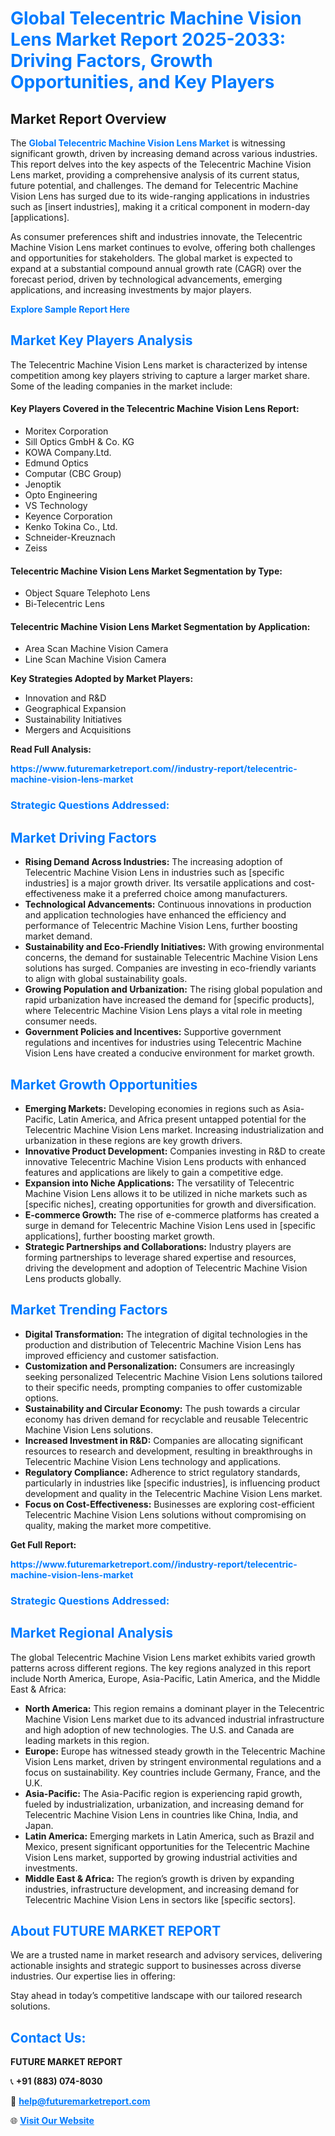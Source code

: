 <h1 style="color: #007BFF;">Global Telecentric Machine Vision Lens Market Report 2025-2033: Driving Factors, Growth Opportunities, and Key Players</h1>

<section id="overview">
<h2>Market Report Overview</h2>
<p>The <a href="https://www.futuremarketreport.com//industry-report/telecentric-machine-vision-lens-market" style="color: #007BFF; text-decoration: none;"><strong>Global Telecentric Machine Vision Lens Market</strong></a> is witnessing significant growth, driven by increasing demand across various industries. This report delves into the key aspects of the Telecentric Machine Vision Lens market, providing a comprehensive analysis of its current status, future potential, and challenges. The demand for Telecentric Machine Vision Lens has surged due to its wide-ranging applications in industries such as [insert industries], making it a critical component in modern-day [applications].</p>
<p>As consumer preferences shift and industries innovate, the Telecentric Machine Vision Lens market continues to evolve, offering both challenges and opportunities for stakeholders. The global market is expected to expand at a substantial compound annual growth rate (CAGR) over the forecast period, driven by technological advancements, emerging applications, and increasing investments by major players.</p>
</section>

<section id="overview">
<p><a href="https://www.futuremarketreport.com//request-sample/reportId=59163" style="color: #007BFF; text-decoration: none;"><strong>Explore Sample Report Here</strong></a></p>
</section>

<section id="key-players">
<h2 style="color: #007BFF;">Market Key Players Analysis</h2>
<p>The Telecentric Machine Vision Lens market is characterized by intense competition among key players striving to capture a larger market share. Some of the leading companies in the market include:</p>
<h4>Key Players Covered in the Telecentric Machine Vision Lens Report:</h4>
<ul><li>Moritex Corporation</li><li>Sill Optics GmbH &amp; Co. KG</li><li>KOWA Company.Ltd.</li><li>Edmund Optics</li><li>Computar (CBC Group)</li><li>Jenoptik</li><li>Opto Engineering</li><li>VS Technology</li><li>Keyence Corporation</li><li>Kenko Tokina Co., Ltd.</li><li>Schneider-Kreuznach</li><li>Zeiss</li></ul>
<h4>Telecentric Machine Vision Lens Market Segmentation by Type:</h4>
<ul><li>Object Square Telephoto Lens</li><li>Bi-Telecentric Lens</li></ul>

<h4>Telecentric Machine Vision Lens Market Segmentation by Application:</h4>
<ul><li>Area Scan Machine Vision Camera</li><li>Line Scan Machine Vision Camera</li></ul>
<p><strong>Key Strategies Adopted by Market Players:</strong></p>
<ul>
<li>Innovation and R&D</li>
<li>Geographical Expansion</li>
<li>Sustainability Initiatives</li>
<li>Mergers and Acquisitions</li>
</ul>
</section>

<section>
<p><strong>Read Full Analysis: </strong></p><a href="https://www.futuremarketreport.com//industry-report/telecentric-machine-vision-lens-market" style="color: #007BFF; text-decoration: none;"><strong>https://www.futuremarketreport.com//industry-report/telecentric-machine-vision-lens-market</strong></a>
<h3 style="color: #007BFF;">Strategic Questions Addressed:</h3>
</section>

<section id="driving-factors">
<h2 style="color: #007BFF;">Market Driving Factors</h2>
<ul>
<li><strong>Rising Demand Across Industries:</strong> The increasing adoption of Telecentric Machine Vision Lens in industries such as [specific industries] is a major growth driver. Its versatile applications and cost-effectiveness make it a preferred choice among manufacturers.</li>
<li><strong>Technological Advancements:</strong> Continuous innovations in production and application technologies have enhanced the efficiency and performance of Telecentric Machine Vision Lens, further boosting market demand.</li>
<li><strong>Sustainability and Eco-Friendly Initiatives:</strong> With growing environmental concerns, the demand for sustainable Telecentric Machine Vision Lens solutions has surged. Companies are investing in eco-friendly variants to align with global sustainability goals.</li>
<li><strong>Growing Population and Urbanization:</strong> The rising global population and rapid urbanization have increased the demand for [specific products], where Telecentric Machine Vision Lens plays a vital role in meeting consumer needs.</li>
<li><strong>Government Policies and Incentives:</strong> Supportive government regulations and incentives for industries using Telecentric Machine Vision Lens have created a conducive environment for market growth.</li>
</ul>
</section>

<section id="growth-opportunities">
<h2 style="color: #007BFF;">Market Growth Opportunities</h2>
<ul>
<li><strong>Emerging Markets:</strong> Developing economies in regions such as Asia-Pacific, Latin America, and Africa present untapped potential for the Telecentric Machine Vision Lens market. Increasing industrialization and urbanization in these regions are key growth drivers.</li>
<li><strong>Innovative Product Development:</strong> Companies investing in R&D to create innovative Telecentric Machine Vision Lens products with enhanced features and applications are likely to gain a competitive edge.</li>
<li><strong>Expansion into Niche Applications:</strong> The versatility of Telecentric Machine Vision Lens allows it to be utilized in niche markets such as [specific niches], creating opportunities for growth and diversification.</li>
<li><strong>E-commerce Growth:</strong> The rise of e-commerce platforms has created a surge in demand for Telecentric Machine Vision Lens used in [specific applications], further boosting market growth.</li>
<li><strong>Strategic Partnerships and Collaborations:</strong> Industry players are forming partnerships to leverage shared expertise and resources, driving the development and adoption of Telecentric Machine Vision Lens products globally.</li>
</ul>
</section>

<section id="trending-factors">
<h2 style="color: #007BFF;">Market Trending Factors</h2>
<ul>
<li><strong>Digital Transformation:</strong> The integration of digital technologies in the production and distribution of Telecentric Machine Vision Lens has improved efficiency and customer satisfaction.</li>
<li><strong>Customization and Personalization:</strong> Consumers are increasingly seeking personalized Telecentric Machine Vision Lens solutions tailored to their specific needs, prompting companies to offer customizable options.</li>
<li><strong>Sustainability and Circular Economy:</strong> The push towards a circular economy has driven demand for recyclable and reusable Telecentric Machine Vision Lens solutions.</li>
<li><strong>Increased Investment in R&D:</strong> Companies are allocating significant resources to research and development, resulting in breakthroughs in Telecentric Machine Vision Lens technology and applications.</li>
<li><strong>Regulatory Compliance:</strong> Adherence to strict regulatory standards, particularly in industries like [specific industries], is influencing product development and quality in the Telecentric Machine Vision Lens market.</li>
<li><strong>Focus on Cost-Effectiveness:</strong> Businesses are exploring cost-efficient Telecentric Machine Vision Lens solutions without compromising on quality, making the market more competitive.</li>
</ul>
</section>

<section>
<p><strong>Get Full Report: </strong></p><a href="https://www.futuremarketreport.com//industry-report/telecentric-machine-vision-lens-market" style="color: #007BFF; text-decoration: none;"><strong>https://www.futuremarketreport.com//industry-report/telecentric-machine-vision-lens-market</strong></a>
<h3 style="color: #007BFF;">Strategic Questions Addressed:</h3>
</section>


<section id="regional-analysis">
<h2 style="color: #007BFF;">Market Regional Analysis</h2>
<p>The global Telecentric Machine Vision Lens market exhibits varied growth patterns across different regions. The key regions analyzed in this report include North America, Europe, Asia-Pacific, Latin America, and the Middle East & Africa:</p>
<ul>
<li><strong>North America:</strong> This region remains a dominant player in the Telecentric Machine Vision Lens market due to its advanced industrial infrastructure and high adoption of new technologies. The U.S. and Canada are leading markets in this region.</li>
<li><strong>Europe:</strong> Europe has witnessed steady growth in the Telecentric Machine Vision Lens market, driven by stringent environmental regulations and a focus on sustainability. Key countries include Germany, France, and the U.K.</li>
<li><strong>Asia-Pacific:</strong> The Asia-Pacific region is experiencing rapid growth, fueled by industrialization, urbanization, and increasing demand for Telecentric Machine Vision Lens in countries like China, India, and Japan.</li>
<li><strong>Latin America:</strong> Emerging markets in Latin America, such as Brazil and Mexico, present significant opportunities for the Telecentric Machine Vision Lens market, supported by growing industrial activities and investments.</li>
<li><strong>Middle East & Africa:</strong> The region’s growth is driven by expanding industries, infrastructure development, and increasing demand for Telecentric Machine Vision Lens in sectors like [specific sectors].</li>
</ul>
</section>

<footer>
<h2 style="color: #007BFF;">About FUTURE MARKET REPORT</h2>
<p>We are a trusted name in market research and advisory services, delivering actionable insights and strategic support to businesses across diverse industries. Our expertise lies in offering:</p>

<p>Stay ahead in today’s competitive landscape with our tailored research solutions.</p>

<h2 style="color: #007BFF;">Contact Us:</h2>
<p><strong>FUTURE MARKET REPORT</strong></p>
<p>📞 <strong>+91 (883) 074-8030</strong></p>
<p>📧 <strong><a href="mailto:help@futuremarketreport.com" style="color: #007BFF;">help@futuremarketreport.com</a></strong></p>
<p>🌐 <strong><a href="https://www.futuremarketreport.com/" style="color: #007BFF;">Visit Our Website</a></strong></p>
</footer>
